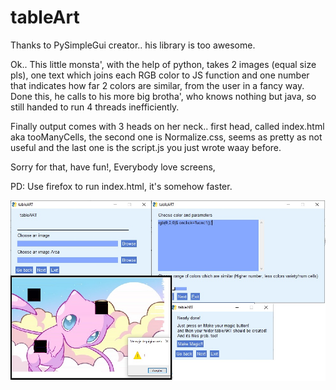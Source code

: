 # tableArt

Thanks to PySimpleGui creator.. his library is too awesome.


Ok.. This little monsta', with the help of python, takes 2 images (equal size pls), one text which joins each RGB color to JS function and one number that indicates how far 2 colors are similar, from the user in a fancy way.
Done this, he calls to his more big brotha', who knows nothing but java, so still handed to run 4 threads inefficiently.

Finally output comes with 3 heads on her neck.. first head, called index.html aka tooManyCells, the second one is Normalize.css, seems as pretty as not useful and the last one is the script.js you just wrote waay before.

Sorry for that, have fun!, 
Everybody love screens,

PD: Use firefox to run index.html, it's somehow faster.

<img src="screenshot.jpg"/>

